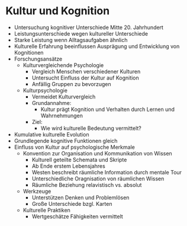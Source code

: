 # Kultur und Kognition

- Untersuchung kognitiver Unterschiede Mitte 20. Jahrhundert
- Leistungsunterschiede wegen kultureller Unterschiede
- Starke Leistung wenn Alltagsaufgaben ähnlich
- Kulturelle Erfahrung beeinflussen Ausprägung und Entwicklung von Kognitionen
- Forschungsansätze
  - Kulturvergleichende Psychologie
    - Vergleich Menschen verschiedener Kulturen
    - Untersucht Einfluss der Kultur auf Kognition
    - Anfällig Gruppen zu bevorzugen
  - Kulturpsychologie
    - Vermeidet Kulturvergleich
    - Grundannahme:
      - Kultur prägt Kognition und Verhalten durch Lernen und Wahrnehmungen
    - Ziel:
      - Wie wird kulturelle Bedeutung vermittelt?
- Kumulative kulturelle Evolution
- Grundlegende kognitive Funktionen gleich
- Einfluss von Kultur auf psychologische Merkmale
  - Konvention zur Organisation und Kommunikation von Wissen
    - Kulturell geteilte Schemata und Skripte
    - Ab Ende erstem Lebensjahres
    - Westen beschreibt räumliche Information durch mentale Tour
    - Unterschiedliche Oragnisation von räumlichen Wissen
    - Räumliche Beziehung relavistisch vs. absolut
  - Werkzeuge
    - Unterstützen Denken und Problemlösen
    - Große Unterschiede bzgl. Karten
  - Kulturelle Praktiken
    - Wertgeschätze Fähigkeiten vermittelt
